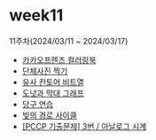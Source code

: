 # week11

11주차(2024/03/11 ~ 2024/03/17)

- [카카오프렌즈 컬러링북](https://school.programmers.co.kr/learn/courses/30/lessons/1829)
- [단체사진 찍기](https://school.programmers.co.kr/learn/courses/30/lessons/1835)
- [유사 칸토어 비트열](https://school.programmers.co.kr/learn/courses/30/lessons/148652)
- [도넛과 막대 그래프](https://school.programmers.co.kr/learn/courses/30/lessons/258711)
- [당구 연습](https://school.programmers.co.kr/learn/courses/30/lessons/169198)
- [빛의 경로 사이클](https://school.programmers.co.kr/learn/courses/30/lessons/86052)
- [[PCCP 기출문제] 3번 / 아날로그 시계](https://school.programmers.co.kr/learn/courses/30/lessons/250135)